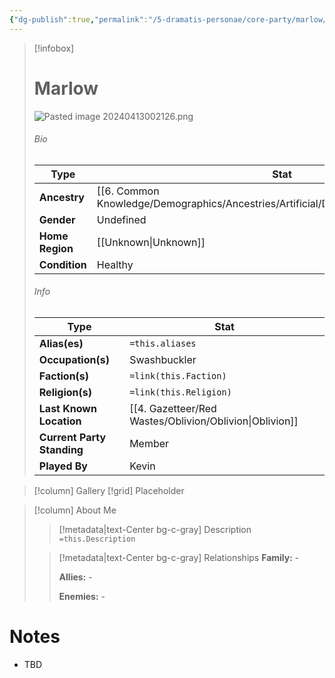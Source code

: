 ```yaml
---
{"dg-publish":true,"permalink":"/5-dramatis-personae/core-party/marlow/","noteIcon":""}
---
```



> [!infobox]
> # Marlow
> ![Pasted image 20240413002126.png](/img/user/x.%20Assets/Attachments/Pasted%20image%2020240413002126.png)
> ###### Bio
> Type |  Stat |
> ---|---|
> **Ancestry** | [[6. Common Knowledge/Demographics/Ancestries/Artificial/Doppelganger\|Doppelganger]] |
> **Gender** | Undefined |
> **Home Region** | [[Unknown\|Unknown]] |
> **Condition** | Healthy |
> ###### Info
> Type |  Stat |
> ---|---|
> **Alias(es)** | `=this.aliases` |
> **Occupation(s)** | Swashbuckler |
> **Faction(s)** | `=link(this.Faction)` |
> **Religion(s)** | `=link(this.Religion)` |
> **Last Known Location** | [[4. Gazetteer/Red Wastes/Oblivion/Oblivion\|Oblivion]] |
> **Current Party Standing** | Member |
 > **Played By** | Kevin |

> [!column] Gallery 
> [!grid] 
> Placeholder

> [!column] About Me
>> [!metadata|text-Center bg-c-gray] Description
>> `=this.Description`
>
>> [!metadata|text-Center bg-c-gray] Relationships
>> **Family:** -
>>
>> **Allies:** -
>>
>> **Enemies:** -

# Notes

- TBD

